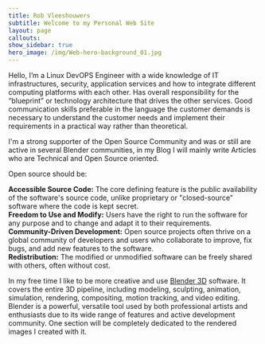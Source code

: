 ```yaml
---
title: Rob Vleeshouwers
subtitle: Welcome to my Personal Web Site
layout: page
callouts: 
show_sidebar: true
hero_image: /img/Web-hero-background_01.jpg
---
```


Hello, I’m a Linux DevOPS Engineer with a wide knowledge of IT infrastructures, security, application services and how to integrate different computing platforms with each other. Has overall responsibility for the “blueprint” or technology architecture that drives the other services. Good communication skills preferable in the language the customer demands is necessary to understand the customer needs and implement their requirements in a practical way rather than theoretical.

I'm a strong supporter of the Open Source Community and was or still are active in several Blender communities, in my Blog I will mainly write Articles who are Technical and Open Source oriented.

Open source should be:

**Accessible Source Code:** The core defining feature is the public availability of the software's source code, unlike proprietary or "closed-source" software where the code is kept secret.   
**Freedom to Use and Modify:** Users have the right to run the software for any purpose and to change and adapt it to their requirements.  
**Community-Driven Development:** Open source projects often thrive on a global community of developers and users who collaborate to improve, fix bugs, and add new features to the software.  
**Redistribution:** The modified or unmodified software can be freely shared with others, often without cost.  

In my free time I like to be more creative and use <a href="https://blender.org" target="_blank">Blender 3D</a> software. It covers the entire 3D pipeline, including modeling, sculpting, animation, simulation, rendering, compositing, motion tracking, and video editing. Blender is a powerful, versatile tool used by both professional artists and enthusiasts due to its wide range of features and active development community. One section will be completely dedicated to the rendered images I created with it.